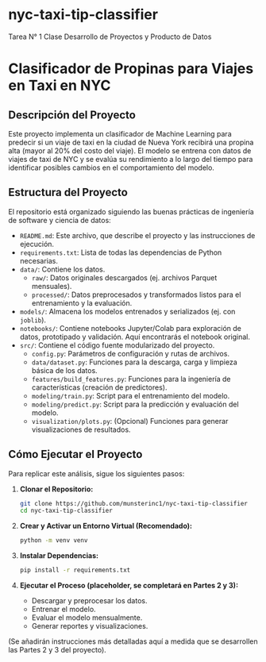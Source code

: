 # nyc-taxi-tip-classifier
Tarea N° 1 Clase Desarrollo de Proyectos y Producto de Datos
# Clasificador de Propinas para Viajes en Taxi en NYC

## Descripción del Proyecto
Este proyecto implementa un clasificador de Machine Learning para predecir si un viaje de taxi en la ciudad de Nueva York recibirá una propina alta (mayor al 20% del costo del viaje). El modelo se entrena con datos de viajes de taxi de NYC y se evalúa su rendimiento a lo largo del tiempo para identificar posibles cambios en el comportamiento del modelo.

## Estructura del Proyecto
El repositorio está organizado siguiendo las buenas prácticas de ingeniería de software y ciencia de datos:
- `README.md`: Este archivo, que describe el proyecto y las instrucciones de ejecución.
- `requirements.txt`: Lista de todas las dependencias de Python necesarias.
- `data/`: Contiene los datos.
    - `raw/`: Datos originales descargados (ej. archivos Parquet mensuales).
    - `processed/`: Datos preprocesados y transformados listos para el entrenamiento y la evaluación.
- `models/`: Almacena los modelos entrenados y serializados (ej. con `joblib`).
- `notebooks/`: Contiene notebooks Jupyter/Colab para exploración de datos, prototipado y validación. Aquí encontrarás el notebook original.
- `src/`: Contiene el código fuente modularizado del proyecto.
    - `config.py`: Parámetros de configuración y rutas de archivos.
    - `data/dataset.py`: Funciones para la descarga, carga y limpieza básica de los datos.
    - `features/build_features.py`: Funciones para la ingeniería de características (creación de predictores).
    - `modeling/train.py`: Script para el entrenamiento del modelo.
    - `modeling/predict.py`: Script para la predicción y evaluación del modelo.
    - `visualization/plots.py`: (Opcional) Funciones para generar visualizaciones de resultados.

## Cómo Ejecutar el Proyecto
Para replicar este análisis, sigue los siguientes pasos:

1.  **Clonar el Repositorio:**
    ```bash
    git clone https://github.com/munsterinc1/nyc-taxi-tip-classifier
    cd nyc-taxi-tip-classifier
    ```

2.  **Crear y Activar un Entorno Virtual (Recomendado):**
    ```bash
    python -m venv venv
    ```

3.  **Instalar Dependencias:**
    ```bash
    pip install -r requirements.txt
    ```

4.  **Ejecutar el Proceso (placeholder, se completará en Partes 2 y 3):**
    * Descargar y preprocesar los datos.
    * Entrenar el modelo.
    * Evaluar el modelo mensualmente.
    * Generar reportes y visualizaciones.

(Se añadirán instrucciones más detalladas aquí a medida que se desarrollen las Partes 2 y 3 del proyecto).
